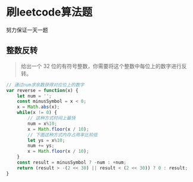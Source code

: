 # 刷leetcode算法题

努力保证一天一题

## 整数反转

> 给出一个 32 位的有符号整数，你需要将这个整数中每位上的数字进行反转。

``` javascript
// 通过num求余数获得对应位上的数字
var reverse = function(x) {
    let num = '';
    const minusSymbol = x < 0;
    x = Math.abs(x);
    while(x != 0) {
        // 这种方式时间上最快
        num = x%10;
        x = Math.floor(x / 10);
        // 下面这种方式内存占用率比较低
        let ys = x%10;
        num += ys;
        x = Math.floor(x / 10);
    }
    const result = minusSymbol ? -num : +num;
    return (result > -(2 << 30) || result < (2 << 30)) ? 0 : result;
}

```
